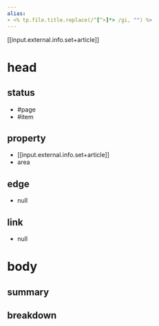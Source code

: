 ```yaml
---
alias:
- <% tp.file.title.replace(/^[^>]*> /gi, "") %>
---
```

[[input.external.info.set+article]]
# head
## status
- #page
- #item
## property
- [[input.external.info.set+article]]
- area
## edge
 - null
## link
 - null
# body
## summary

## breakdown

